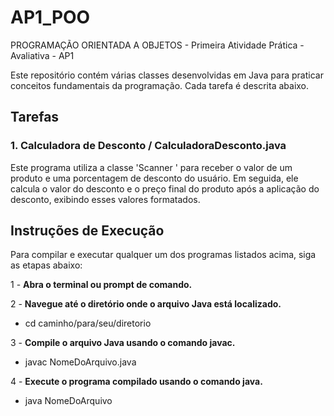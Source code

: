 # AP1_POO
PROGRAMAÇÃO ORIENTADA A OBJETOS - Primeira Atividade Prática - Avaliativa - AP1

Este repositório contém várias classes desenvolvidas em Java para praticar conceitos fundamentais da programação. Cada tarefa é descrita abaixo.

## Tarefas

### 1. Calculadora de Desconto / CalculadoraDesconto.java
Este programa utiliza a classe 'Scanner ' para receber o valor de um produto e uma porcentagem de desconto do usuário. Em seguida, ele calcula o valor do desconto e o preço final do produto após a aplicação do desconto, exibindo esses valores formatados.

## Instruções de Execução

Para compilar e executar qualquer um dos programas listados acima, siga as etapas abaixo:

1 -  **Abra o terminal ou prompt de comando.**

2 -  **Navegue até o diretório onde o arquivo Java está localizado.**
  * cd caminho/para/seu/diretorio

3 - **Compile o arquivo Java usando o comando javac.**
  * javac NomeDoArquivo.java

4 - **Execute o programa compilado usando o comando java.**
  * java NomeDoArquivo
